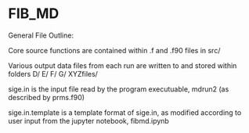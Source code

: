 # FIB_MD
General File Outline:

Core source functions are contained within .f and .f90 files in src/

Various output data files from each run are written to and stored within folders
D/ E/ F/ G/ XYZfiles/

sige.in is the input file read by the program executuable, mdrun2 (as described
  by prms.f90)

sige.in.template is a template format of sige.in, as modified according to user
input from the jupyter notebook, fibmd.ipynb
